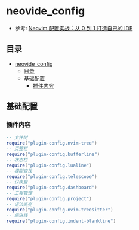 # neovide_config

- 参考: [Neovim 配置实战：从 0 到 1 打造自己的 IDE](https://github.com/nshen/learn-neovim-lua/tree/main)

## 目录

- [neovide\_config](#neovide_config)
  - [目录](#目录)
  - [基础配置](#基础配置)
    - [插件内容](#插件内容)

## 基础配置

### 插件内容

```lua
-- 文件树
require("plugin-config.nvim-tree")
-- 页签栏
require("plugin-config.bufferline")
-- 状态栏
require("plugin-config.lualine")
-- 模糊查找
require("plugin-config.telescope")
-- 仪表盘
require("plugin-config.dashboard")
-- 工程管理
require("plugin-config.project")
-- 语法高亮
require("plugin-config.nvim-treesitter")
-- 缩进线
require("plugin-config.indent-blankline")
```